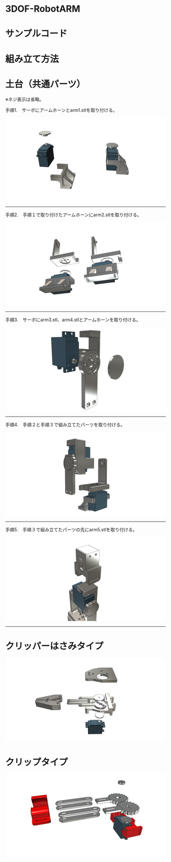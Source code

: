 # 3DOF-RobotARM

# サンプルコード

# 組み立て方法

# 土台（共通パーツ）

※ネジ表示は省略。

手順1.　サーボにアームホーンとarm1.stlを取り付ける。

![](./images/arm1.png)

<hr>

手順2.　手順１で取り付けたアームホーンにarm2.stlを取り付ける。

![](./images/arm2.png)

<hr>

手順3.　サーボにarm3.stl、arm4.stlとアームホーンを取り付ける。

![](./images/arm3.png)

<hr>

手順4.　手順２と手順３で組み立てたパーツを取り付ける。

![](./images/arm4.png)

<hr>

手順5.　手順３で組み立てたパーツの先にarm5.stlを取り付ける。

![](./images/arm5.png)

<hr>

# クリッパーはさみタイプ

![](./images/clipper1.png)

# クリップタイプ

![](./images/clipper2.png)



